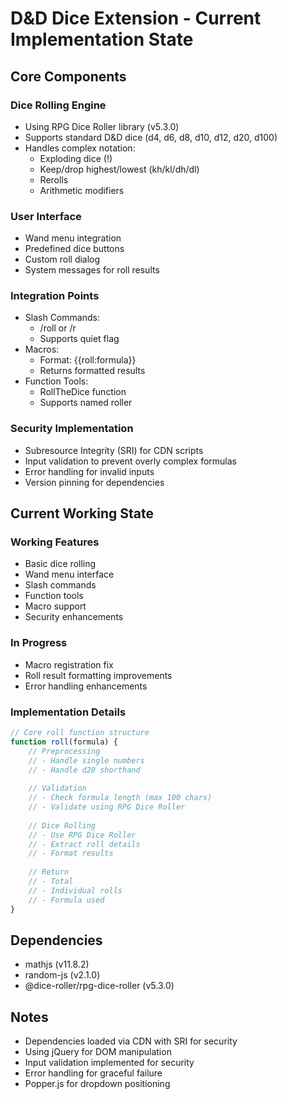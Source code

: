 # D&D Dice Extension - Current Implementation State

## Core Components

### Dice Rolling Engine
- Using RPG Dice Roller library (v5.3.0)
- Supports standard D&D dice (d4, d6, d8, d10, d12, d20, d100)
- Handles complex notation:
  - Exploding dice (!)
  - Keep/drop highest/lowest (kh/kl/dh/dl)
  - Rerolls
  - Arithmetic modifiers

### User Interface
- Wand menu integration
- Predefined dice buttons
- Custom roll dialog
- System messages for roll results

### Integration Points
- Slash Commands:
  - /roll or /r
  - Supports quiet flag
- Macros:
  - Format: {{roll:formula}}
  - Returns formatted results
- Function Tools:
  - RollTheDice function
  - Supports named roller

### Security Implementation
- Subresource Integrity (SRI) for CDN scripts
- Input validation to prevent overly complex formulas
- Error handling for invalid inputs
- Version pinning for dependencies

## Current Working State

### Working Features
- Basic dice rolling
- Wand menu interface
- Slash commands
- Function tools
- Macro support
- Security enhancements

### In Progress
- Macro registration fix
- Roll result formatting improvements
- Error handling enhancements

### Implementation Details
```javascript
// Core roll function structure
function roll(formula) {
    // Preprocessing
    // - Handle single numbers
    // - Handle d20 shorthand
    
    // Validation
    // - Check formula length (max 100 chars)
    // - Validate using RPG Dice Roller
    
    // Dice Rolling
    // - Use RPG Dice Roller
    // - Extract roll details
    // - Format results
    
    // Return
    // - Total
    // - Individual rolls
    // - Formula used
}
```

## Dependencies
- mathjs (v11.8.2)
- random-js (v2.1.0)
- @dice-roller/rpg-dice-roller (v5.3.0)

## Notes
- Dependencies loaded via CDN with SRI for security
- Using jQuery for DOM manipulation
- Input validation implemented for security
- Error handling for graceful failure
- Popper.js for dropdown positioning 